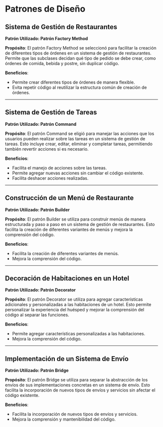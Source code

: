 # Patrones de Diseño

## Sistema de Gestión de Restaurantes

**Patrón Utilizado: Patrón Factory Method**

**Propósito**: El patrón Factory Method se seleccionó para facilitar la creación de diferentes tipos de órdenes en un sistema de gestión de restaurantes. Permite que las subclases decidan qué tipo de pedido se debe crear, como órdenes de comida, bebida y postre, sin duplicar código.

**Beneficios**:
- Permite crear diferentes tipos de órdenes de manera flexible.
- Evita repetir código al reutilizar la estructura común de creación de órdenes.

---

## Sistema de Gestión de Tareas

**Patrón Utilizado: Patrón Command**

**Propósito**: El patrón Command se eligió para manejar las acciones que los usuarios pueden realizar sobre las tareas en un sistema de gestión de tareas. Esto incluye crear, editar, eliminar y completar tareas, permitiendo también revertir acciones si es necesario.

**Beneficios**:
- Facilita el manejo de acciones sobre las tareas.
- Permite agregar nuevas acciones sin cambiar el código existente.
- Facilita deshacer acciones realizadas.

---

## Construcción de un Menú de Restaurante

**Patrón Utilizado: Patrón Builder**

**Propósito**: El patrón Builder se utiliza para construir menús de manera estructurada y paso a paso en un sistema de gestión de restaurantes. Esto facilita la creación de diferentes variantes de menús y mejora la comprensión del código.

**Beneficios**:
- Facilita la creación de diferentes variantes de menús.
- Mejora la comprensión del código.

---

## Decoración de Habitaciones en un Hotel

**Patrón Utilizado: Patrón Decorator**

**Propósito**: El patrón Decorator se utiliza para agregar características adicionales y personalizadas a las habitaciones de un hotel. Esto permite personalizar la experiencia del huésped y mejorar la comprensión del código al separar las funciones.

**Beneficios**:
- Permite agregar características personalizadas a las habitaciones.
- Mejora la comprensión del código.

---

## Implementación de un Sistema de Envío

**Patrón Utilizado: Patrón Bridge**

**Propósito**: El patrón Bridge se utiliza para separar la abstracción de los envíos de sus implementaciones concretas en un sistema de envío. Esto facilita la incorporación de nuevos tipos de envíos y servicios sin afectar el código existente.

**Beneficios**:
- Facilita la incorporación de nuevos tipos de envíos y servicios.
- Mejora la comprensión y mantenibilidad del código.
